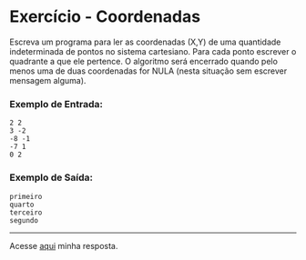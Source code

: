 # Exercício - Coordenadas

Escreva um programa para ler as coordenadas (X,Y) de uma quantidade indeterminada de pontos no sistema cartesiano. Para cada ponto escrever o quadrante a que ele pertence. O algoritmo será encerrado quando pelo menos uma de duas coordenadas for NULA (nesta situação sem escrever mensagem alguma).

### Exemplo de Entrada:

```
2 2
3 -2
-8 -1
-7 1
0 2
```

### Exemplo de Saída:

```
primeiro
quarto
terceiro
segundo
```

---

Acesse [aqui](https://github.com/JonathanBarr0s/Udemy-Java/blob/main/Se%C3%A7%C3%A3o%2006%20-%20Estruturas%20Repetitivas/02.%20Coordenadas/Coordenadas/src/Main.java) minha resposta.
